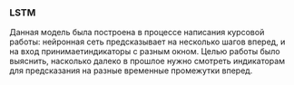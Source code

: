 ### LSTM
Данная модель была построена в процессе написания курсовой работы: нейронная сеть предсказывает на несколько шагов вперед, и на вход принимаетиндикаторы с разным окном. Целью работы было выяснить, насколько далеко в прошлое нужно смотреть индикаторам для предсказания на разные временные промежутки вперед.
